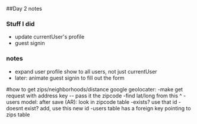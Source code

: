##Day 2 notes

### Stuff I did
+ update currentUser's profile
+ guest signin



### notes
+ expand user profile show to all users, not just currentUser
+ later: animate guest signin to fill out the form

#how to get zips/neighborhoods/distance
google geolocater:
-make get request with address key -- pass it the zipcode
  -find lat/long from this ^
-users model: after save (AR): look in zipcode table
  -exists? use that id
  -doesnt exist? add, use this new id
  -users table has a foreign key pointing to zips table
